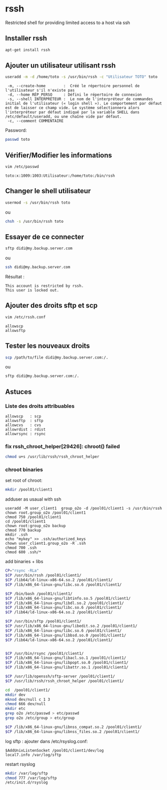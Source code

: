 # rssh
Restricted shell for providing limited access to a host via ssh

## Installer rssh
```bash
apt-get install rssh
```

## Ajouter un utilisateur utilisant rssh
```bash
useradd -m -d /home/toto -s /usr/bin/rssh -c "Utilisateur TOTO" toto
```
```
 -m, --create-home        :  Créé le répertoire personnel de l'utilisateur s'il n'existe pas
 -d, --home RÉP_PERSO     : Défini le répertoire de connexion
 -s, --shell INTERPRÉTEUR :  Le nom de l'interpréteur de commandes initial de l'utilisateur (« login shell »). Le comportement par défaut est de laisser ce champ vide. Le système sélectionnera alors l'interpréteur par défaut indiqué par la variable SHELL dans /etc/default/useradd, ou une chaîne vide par défaut.
 -c, --comment COMMENTAIRE
```
Password:
```bash
passwd toto
```

## Vérifier/Modifier les informations
```bash
vim /etc/passwd
```
```
toto:x:1009:1003:Utilisateur:/home/toto:/bin/rssh
```


## Changer le shell utilisateur
```bash
usermod -s /usr/bin/rssh toto
```
ou
```bash
chsh -s /usr/bin/rssh toto
```

## Essayer de ce connecter
```bash
sftp didi@my.backup.server.com
```
ou
```bash
ssh didi@my.backup.server.com
```
Résultat :
```
This account is restricted by rssh.
This user is locked out.
```

## Ajouter des droits sftp et scp
```bash
vim /etc/rssh.conf
```
```
allowscp
allowsftp
```

## Tester les nouveaux droits
```bash
scp /path/to/file didi@my.backup.server.com:/.
```
ou
```bash
sftp didi@my.backup.server.com:/.
```

## Astuces
### Liste des droits attribuables
```
allowscp   : scp
allowsftp  : sftp
allowcvs   : cvs
allowrdist : rdist
allowrsync : rsync
```

### fix rssh_chroot_helper[29426]: chroot() failed
```bash
chmod u+s /usr/lib/rssh/rssh_chroot_helper
```



### chroot binaries
set root of chroot:
```bash
mkdir /pool01/client1
```
adduser as usaual with ssh
```
useradd -M user_client1  group_o2o -d /pool01/client1 -s /usr/bin/rssh
chown root.group_o2o /pool01/client1
chmod 750 /pool01/client1
cd /pool01/client1
chown root:group_o2o backup
chmod 770 backup
mkdir .ssh
echo "mykey" >> .ssh/authorized_keys
chown user_client1.group_o2o -R .ssh
chmod 700 .ssh
chmod 600 .ssh/*
```

add binaries + libs
```bash
CP="rsync -RLa"
$CP /usr/bin/rssh /pool01/client1/
$CP /lib64/ld-linux-x86-64.so.2 /pool01/client1/
$CP /lib/x86_64-linux-gnu/libc.so.6 /pool01/client1/

$CP /bin/bash /pool01/client1/
$CP /lib/x86_64-linux-gnu/libtinfo.so.5 /pool01/client1/
$CP /lib/x86_64-linux-gnu/libdl.so.2 /pool01/client1/
$CP /lib/x86_64-linux-gnu/libc.so.6 /pool01/client1/
$CP /lib64/ld-linux-x86-64.so.2 /pool01/client1/

$CP /usr/bin/sftp /pool01/client1/
$CP /usr/lib/x86_64-linux-gnu/libedit.so.2 /pool01/client1/
$CP /lib/x86_64-linux-gnu/libc.so.6 /pool01/client1/
$CP /lib/x86_64-linux-gnu/libbsd.so.0 /pool01/client1/
$CP /lib64/ld-linux-x86-64.so.2 /pool01/client1/


$CP /usr/bin/rsync /pool01/client1/
$CP /lib/x86_64-linux-gnu/libacl.so.1 /pool01/client1/
$CP /lib/x86_64-linux-gnu/libpopt.so.0 /pool01/client1/
$CP /lib/x86_64-linux-gnu/libattr.so.1 /pool01/client1/

$CP /usr/lib/openssh/sftp-server /pool01/client1/
$CP /usr/lib/rssh/rssh_chroot_helper /pool01/client1/

cd  /pool01/client1/
mkdir dev
mknod dev/null c 1 3
chmod 666 dev/null
mkdir etc
grep o2o /etc/passwd > etc/passwd
grep o2o /etc/group > etc/group

$CP /lib/x86_64-linux-gnu/libnss_compat.so.2 /pool01/client1/
$CP /lib/x86_64-linux-gnu/libnss_files.so.2 /pool01/client1/
```
log sftp : ajouter dans /etc/rsyslog.conf:
```
$AddUnixListenSocket /pool01/client1/dev/log
local7.info /var/log/sftp
```
restart rsyslog
```bash
mkdir /var/log/sftp
chmod 777 /var/log/sftp
/etc/init.d/rsyslog
```
